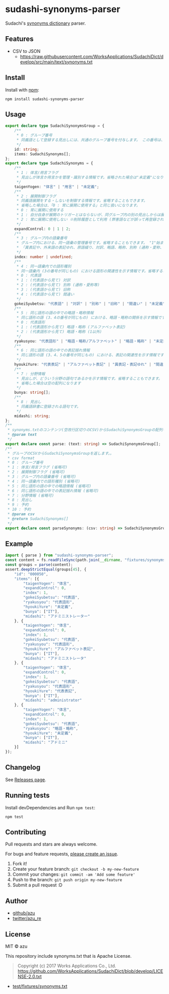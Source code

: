 # sudashi-synonyms-parser

Sudachi's [synonyms dictionary](https://github.com/WorksApplications/SudachiDict/blob/develop/docs/synonyms.md) parser.

## Features

- CSV to JSON
    - https://raw.githubusercontent.com/WorksApplications/SudachiDict/develop/src/main/text/synonyms.txt

## Install

Install with [npm](https://www.npmjs.com/):

    npm install sudashi-synonyms-parser

## Usage

```ts
export declare type SudachiSynonymsGroup = {
    /**
     * 0 : グループ番号
     * 同義語として登録する見出しには、共通のグループ番号を付与します。 この番号は、ソース内で同義語の管理・識別に使用するため、一度発行したグループ番号は変更しません。 グループ番号は6桁の数字で表します。
     */
    id: string;
    items: SudachiSynonyms[];
};
export declare type SudachiSynonyms = {
    /**
     * 1 : 体言/用言フラグ
     * 見出しが体言か用言かを管理・識別する情報です。省略された場合は"未定義"になります。
     */
    taigenYogen: "体言" | "用言" | "未定義";
    /**
     * 2 : 展開制御フラグ
     * 同義語展開をする・しないを制御する情報です。省略することもできます。
     * 省略した場合は、「0 : 常に展開に使用する」と同じ扱いになります。
     * 0 : 常に展開に使用する
     * 1 : 自分自身が展開のトリガーとはならないが、同グループ内の別の見出しからは展開される
     * 2 : 常に展開に使用しない ※削除履歴として利用 (弊害語などが誤って再登録されるのを防ぐため)
     */
    expandControl: 0 | 1 | 2;
    /**
     * 3 : グループ内の語彙番号
     * グループ内における、同一語彙の管理番号です。省略することもできます。 "1"始まりで連番を付与します。
     * 「異表記や、外来語の表記ゆれ、原語綴り、対訳、略語、略称、別称 (通称・愛称、等) 、旧称、間違い」は、表記や語形が異なるだけで、同じ語彙と見なします。
     */
    index: number | undefined;
    /**
     * 4 : 同一語彙内での語形種別
     * 同一語彙内 (3の番号が同じもの) における語形の関連性を示す情報です。省略することもできます。
     * 0 : 代表語
     * 1 : (代表語から見て) 対訳
     * 2 : (代表語から見て) 別称 (通称・愛称等)
     * 3 : (代表語から見て) 旧称
     * 4 : (代表語から見て) 間違い
     */
    gokeiSyubetsu: "代表語" | "対訳" | "別称" | "旧称" | "間違い" | "未定義";
    /**
     * 5 : 同じ語形の語の中での略語・略称情報
     * 同じ語形の語 (3、4の番号が同じもの) における、略語・略称の関係を示す情報です。省略された場合は"未定義"になります。
     * 0 : 代表語形
     * 1 : (代表語形から見て) 略語・略称 (アルファベット表記)
     * 2 : (代表語形から見て) 略語・略称 (1以外)
     */
    ryakusyou: "代表語形" | "略語・略称/アルファベット" | "略語・略称" | "未定義";
    /**
     * 6 : 同じ語形の語の中での表記揺れ情報
     * 同じ語形の語 (3、4、5の番号が同じもの) における、表記の関連性を示す情報です。省略された場合は"未定義"になります。
     */
    hyoukiYure: "代表表記" | "アルファベット表記" | "異表記・表記ゆれ" | "間違い表記" | "未定義";
    /**
     * 7 : 分野情報
     * 見出しが、どういう分野の語句であるかを示す情報です。省略することもできます。
     * 省略した場合は空の配列になります
     */
    bunya: string[];
    /**
     * 8 : 見出し
     * 同義語辞書に登録される語句です。
     */
    midashi: string;
};
/**
 * synonyms.txtのコンテンツ(空改行区切りのCSV)からSudachiSynonymsGroupの配列を返します
 * @param text
 */
export declare const parse: (text: string) => SudachiSynonymsGroup[];
/**
 * グループのCSVからSudachiSynonymsGroupを返します。。
 * csv format
 * 0 : グループ番号
 * 1 : 体言/用言フラグ (省略可)
 * 2 : 展開制御フラグ (省略可)
 * 3 : グループ内の語彙番号 (省略可)
 * 4 : 同一語彙内での語形種別 (省略可)
 * 5 : 同じ語形の語の中での略語情報 (省略可)
 * 6 : 同じ語形の語の中での表記揺れ情報 (省略可)
 * 7 : 分野情報 (省略可)
 * 8 : 見出し
 * 9 : 予約
 * 10 : 予約
 * @param csv
 * @return SudachiSynonyms[]
 */
export declare const parseSynonyms: (csv: string) => SudachiSynonymsGroup;
```

## Example

```js
import { parse } from "sudashi-synonyms-parser";
const content = fs.readFileSync(path.join(__dirname, "fixtures/synonyms.txt"), "utf-8");
const groups = parse(content);
assert.deepStrictEqual(groups[45], {
    "id": "000050",
    "items": [{
        "taigenYogen": "体言",
        "expandControl": 0,
        "index": 1,
        "gokeiSyubetsu": "代表語",
        "ryakusyou": "代表語形",
        "hyoukiYure": "未定義",
        "bunya": ["IT"],
        "midashi": "アドミニストレーター"
    }, {
        "taigenYogen": "体言",
        "expandControl": 0,
        "index": 1,
        "gokeiSyubetsu": "代表語",
        "ryakusyou": "代表語形",
        "hyoukiYure": "アルファベット表記",
        "bunya": ["IT"],
        "midashi": "アドミニストレータ"
    }, {
        "taigenYogen": "体言",
        "expandControl": 0,
        "index": 1,
        "gokeiSyubetsu": "代表語",
        "ryakusyou": "代表語形",
        "hyoukiYure": "代表表記",
        "bunya": ["IT"],
        "midashi": "administrator"
    }, {
        "taigenYogen": "体言",
        "expandControl": 0,
        "index": 1,
        "gokeiSyubetsu": "代表語",
        "ryakusyou": "略語・略称",
        "hyoukiYure": "未定義",
        "bunya": ["IT"],
        "midashi": "アドミニ"
    }]
});


```

## Changelog

See [Releases page](https://github.com/azu/sudashi-synonyms-parser/releases).

## Running tests

Install devDependencies and Run `npm test`:

    npm test

## Contributing

Pull requests and stars are always welcome.

For bugs and feature requests, [please create an issue](https://github.com/azu/sudashi-synonyms-parser/issues).

1. Fork it!
2. Create your feature branch: `git checkout -b my-new-feature`
3. Commit your changes: `git commit -am 'Add some feature'`
4. Push to the branch: `git push origin my-new-feature`
5. Submit a pull request :D

## Author

- [github/azu](https://github.com/azu)
- [twitter/azu_re](https://twitter.com/azu_re)

## License

MIT © azu

This repository include synonyms.txt that is Apache License.

> Copyright (c) 2017 Works Applications Co., Ltd.
> https://github.com/WorksApplications/SudachiDict/blob/develop/LICENSE-2.0.txt

- [test/fixtures/synonyms.txt](test/fixtures/synonyms.txt)
